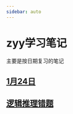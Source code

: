 ```yaml
---
sidebar: auto
---
```


# zyy学习笔记

主要是按日期复习的笔记

## [1月24日](/examinationStudy/studyGroup/zyy/2024_01_24.html "1月24日")

## [逻辑推理错题](/examinationStudy/studyGroup/zyy/逻辑推理错题.html "逻辑推理")


